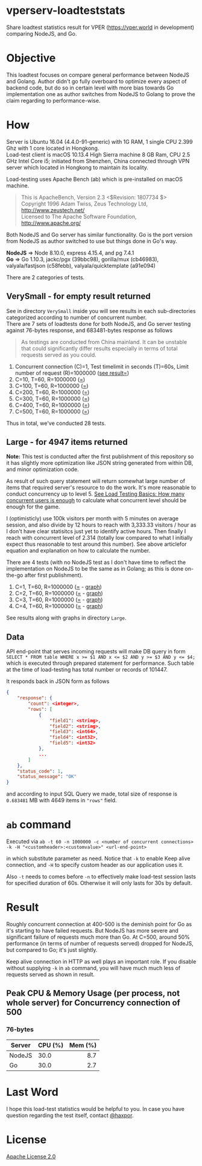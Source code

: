 # vperserv-loadteststats

Share loadtest statistics result for VPER (https://vper.world in development) comparing NodeJS, and Go.

# Objective

This loadtest focuses on compare general performance between NodeJS and Golang. Author didn't go fully overboard to optimize every aspect of backend code, but do so in certain level with more bias towards Go implementation one as author switches from NodeJS to Golang to prove the claim regarding to performance-wise.

# How

Server is Ubuntu 16.04 (4.4.0-91-generic) with 1G RAM, 1 single CPU 2.399 Ghz with 1 core located in Hongkong.  
Load-test client is macOS 10.13.4 High Sierra machine 8 GB Ram, CPU 2.5 GHz Intel Core i5; initiated from Shenzhen, China connected through VPN server which located in Hongkong to maintain its locality.

Load-testing uses Apache Bench (ab) which is pre-installed on macOS machine.

> This is ApacheBench, Version 2.3 <$Revision: 1807734 $>  
> Copyright 1996 Adam Twiss, Zeus Technology Ltd, http://www.zeustech.net/  
> Licensed to The Apache Software Foundation, http://www.apache.org/

Both NodeJS and Go server has similar functionality. Go is the port version from NodeJS as author switched to use but things done in Go's way.

**NodeJS** => Node 8.10.0,  express 4.15.4, and pg 7.4.1  
**Go** => Go 1.10.3, jackc/pgx (39bbc98), gorilla/mux (cb46983), valyala/fastjson (c58febb), valyala/quicktemplate (a91e094) 

There are 2 categories of tests.

## VerySmall - for empty result returned

See in directory `VerySmall` inside you will see results in each sub-directories categorized according to number of concurrent number.  
There are 7 sets of loadtests done for both NodeJS, and Go server testing against 76-bytes response, and 683481-bytes response as follows

> As testings are conducted from China mainland. It can be unstable that could significantly differ results especially in terms of total requests served as you could.

1. Concurrent connection (C)=1, Test timelimit in seconds (T)=60s, Limit number of request (R)=1000000 ([see result=](https://github.com/abzico/vperserv-loadteststats/tree/master/VerySmall/C1))
2. C=10, T=60, R=1000000 ([=](https://github.com/abzico/vperserv-loadteststats/tree/master/VerySmall/C10))
3. C=100, T=60, R=1000000 ([=](https://github.com/abzico/vperserv-loadteststats/tree/master/VerySmall/C100))
4. C=200, T=60, R=1000000 ([=](https://github.com/abzico/vperserv-loadteststats/tree/master/VerySmall/C200))
5. C=300, T=60, R=1000000 ([=](https://github.com/abzico/vperserv-loadteststats/tree/master/VerySmall/C300))
6. C=400, T=60, R=1000000 ([=](https://github.com/abzico/vperserv-loadteststats/tree/master/VerySmall/C400))
7. C=500, T=60, R=1000000 ([=](https://github.com/abzico/vperserv-loadteststats/tree/master/VerySmall/C500))

Thus in total, we've conducted 28 tests.

## Large - for 4947 items returned

**Note:** This test is conducted after the first publishment of this repository so it has slightly more optimization like JSON string generated from within DB, and minor optimization code.

As result of such query statement will return somewhat large number of items that required server's resource to do the work. It's more reasonable to conduct concurrency up to level 5. [See Load Testing Basics: How many concurrent users is enough](https://www.webperformance.com/load-testing-tools/blog/2011/02/load-testing-basics-how-many-concurrent-users-is-enough/) to calculate what concurrent level should be enough for the game.

I (optimisticly) use 100k visitors per month with 5 minutes on average session, and also divide by 12 hours to reach with 3,333.33 visitors / hour as I don't have clear statisitcs just yet to identify active hours. Then finally I reach with concurrent level of 2.314 (totally low compared to what I initially expect thus reasonable to test around this number). See above articlefor equation and explanation on how to calculate the number.

There are 4 tests (with no NodeJS test as I don't have time to reflect the implementation on NodeJS to be the same as in Golang; as this is done on-the-go after first publishment).

1. C=1, T=60, R=1000000 ([=](https://github.com/abzico/vperserv-loadteststats/tree/master/Large/C1) - [graph](https://raw.githubusercontent.com/abzico/vperserv-loadteststats/master/Large/C1/graph.jpg))
2. C=2, T=60, R=1000000 ([=](https://github.com/abzico/vperserv-loadteststats/tree/master/Large/C2) - [graph](https://raw.githubusercontent.com/abzico/vperserv-loadteststats/master/Large/C2/graph.jpg))
3. C=3, T=60, R=1000000 ([=](https://github.com/abzico/vperserv-loadteststats/tree/master/Large/C3) - [graph](https://raw.githubusercontent.com/abzico/vperserv-loadteststats/master/Large/C3/graph.jpg))
4. C=4, T=60, R=1000000 ([=](https://github.com/abzico/vperserv-loadteststats/tree/master/Large/C4) - [graph](https://raw.githubusercontent.com/abzico/vperserv-loadteststats/master/Large/C4/graph.jpg))

See results along with graphs in directory `Large`.

## Data

API end-point that serves incoming requests will make DB query in form `SELECT * FROM table WHERE x >= $1 AND x <= $2 AND y >= $3 AND y <= $4;` which is executed through prepared statement for performance. Such table at the time of load-testing has total number or records of 101447.

It responds back in JSON form as follows

```json
{
    "response": {
        "count": <integer>,
        "rows": [
            {
                "field1": <string>,
                "field2": <string>,
                "field3": <int64>,
                "field4": <int32>,
                "field5": <int32>
            },
            ...
        ]
    },
    "status_code": 1,
    "status_message": "OK"
}
```

and according to input SQL Query we made, total size of response is `0.683481` MB with 4649 items in `"rows"` field.

# `ab` command

Executed via `ab -t 60 -n 1000000 -c <number of concurrent connections> -k -H "<customheader>:<customvalue>" <url-end-point>`

in which substitute parameter as need. Notice that `-k` to enable Keep alive connection, and `-H` to specify custom header as our application uses it.

Also `-t` needs to comes before `-n` to effectively make load-test session lasts for specified duration of 60s. Otherwise it will only lasts for 30s by default.

# Result

Roughly concurrent connection at 400-500 is the deminish point for Go as it's starting to have failed requests. But NodeJS has more severe and significant failure of requests much more than Go. At C=500, around 50% performance (in terms of number of requests served) dropped for NodeJS, but compared to Go; it's just slightly.

Keep alive connection in HTTP as well plays an important role. If you disable without supplying `-k` in `ab` command, you will have much much less of requests served as shown in result.

## Peak CPU & Memory Usage (per process, not whole server) for Concurrency connection of 500

### 76-bytes

| Server | CPU (%) | Mem (%) |
| --- | --- | ---: |
| NodeJS | 30.0 | 8.7 |
| Go | 30.0 | 2.7 |

# Last Word

I hope this load-test statistics would be helpful to you. In case you have question regarding the test itself, contact [@haxpor](https://github.com/haxpor).

# License

[Apache License 2.0](https://github.com/abzico/vperserv-loadteststats/blob/master/LICENSE)
